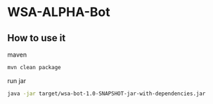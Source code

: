 # WSA-ALPHA-Bot

## How to use it
maven 
```sh
mvn clean package
```
run jar
```sh
java -jar target/wsa-bot-1.0-SNAPSHOT-jar-with-dependencies.jar 
```
